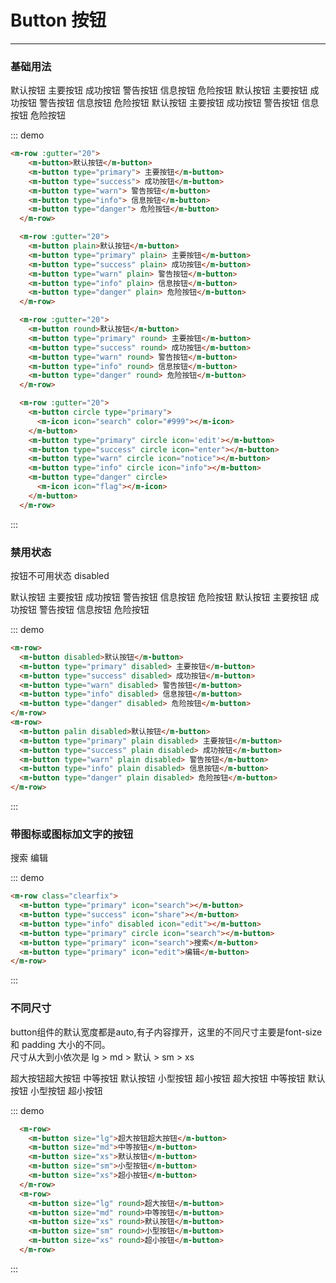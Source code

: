 # Button 按钮
----
### 基础用法
<style>
  .demo-block .m-row {
    margin-bottom:20px;
  }
</style>
 <div class="demo-block">
  <m-row :gutter="20">
    <m-button>默认按钮</m-button>
    <m-button type="primary"> 主要按钮</m-button>
    <m-button type="success"> 成功按钮</m-button>
    <m-button type="warn"> 警告按钮</m-button>
    <m-button type="info"> 信息按钮</m-button>
    <m-button type="danger"> 危险按钮</m-button>
  </m-row>
  <m-row :gutter="20">
    <m-button plain>默认按钮</m-button>
    <m-button type="primary" plain> 主要按钮</m-button>
    <m-button type="success" plain> 成功按钮</m-button>
    <m-button type="warn" plain> 警告按钮</m-button>
    <m-button type="info" plain> 信息按钮</m-button>
    <m-button type="danger" plain> 危险按钮</m-button>
  </m-row>
  <m-row :gutter="20">
    <m-button round>默认按钮</m-button>
    <m-button type="primary" round> 主要按钮</m-button>
    <m-button type="success" round> 成功按钮</m-button>
    <m-button type="warn" round> 警告按钮</m-button>
    <m-button type="info" round> 信息按钮</m-button>
    <m-button type="danger" round> 危险按钮</m-button>
  </m-row>
  <m-row :gutter="20">
    <m-button circle plain primary>
      <m-icon icon="search" color="#999"></m-icon>
    </m-button>
    <m-button type="primary" circle icon='edit'></m-button>
    <m-button type="success" circle icon="enter"></m-button>
    <m-button type="warn" circle icon="notice"></m-button>
    <m-button type="info" circle icon="info"></m-button>
    <m-button type="danger" circle>
      <m-icon icon="flag"></m-icon>
    </m-button>
  </m-row>
</div>

  

::: demo
```html
<m-row :gutter="20">
    <m-button>默认按钮</m-button>
    <m-button type="primary"> 主要按钮</m-button>
    <m-button type="success"> 成功按钮</m-button>
    <m-button type="warn"> 警告按钮</m-button>
    <m-button type="info"> 信息按钮</m-button>
    <m-button type="danger"> 危险按钮</m-button>
  </m-row>

  <m-row :gutter="20">
    <m-button plain>默认按钮</m-button>
    <m-button type="primary" plain> 主要按钮</m-button>
    <m-button type="success" plain> 成功按钮</m-button>
    <m-button type="warn" plain> 警告按钮</m-button>
    <m-button type="info" plain> 信息按钮</m-button>
    <m-button type="danger" plain> 危险按钮</m-button>
  </m-row>

  <m-row :gutter="20">
    <m-button round>默认按钮</m-button>
    <m-button type="primary" round> 主要按钮</m-button>
    <m-button type="success" round> 成功按钮</m-button>
    <m-button type="warn" round> 警告按钮</m-button>
    <m-button type="info" round> 信息按钮</m-button>
    <m-button type="danger" round> 危险按钮</m-button>
  </m-row>

  <m-row :gutter="20">
    <m-button circle type="primary">
      <m-icon icon="search" color="#999"></m-icon>
    </m-button>
    <m-button type="primary" circle icon='edit'></m-button>
    <m-button type="success" circle icon="enter"></m-button>
    <m-button type="warn" circle icon="notice"></m-button>
    <m-button type="info" circle icon="info"></m-button>
    <m-button type="danger" circle>
      <m-icon icon="flag"></m-icon>
    </m-button>
  </m-row>
```
:::

### 禁用状态
按钮不可用状态 disabled

<div class="demo-block">
<m-row>
  <m-button disabled>默认按钮</m-button>
  <m-button type="primary" disabled> 主要按钮</m-button>
  <m-button type="success" disabled> 成功按钮</m-button>
  <m-button type="warn" disabled> 警告按钮</m-button>
  <m-button type="info" disabled> 信息按钮</m-button>
  <m-button type="danger" disabled> 危险按钮</m-button>
</m-row>
<m-row>
  <m-button palin disabled>默认按钮</m-button>
  <m-button type="primary" plain disabled> 主要按钮</m-button>
  <m-button type="success" plain disabled> 成功按钮</m-button>
  <m-button type="warn" plain disabled> 警告按钮</m-button>
  <m-button type="info" plain disabled> 信息按钮</m-button>
  <m-button type="danger" plain disabled> 危险按钮</m-button>
</m-row>
</div>

::: demo
``` html
<m-row>
  <m-button disabled>默认按钮</m-button>
  <m-button type="primary" disabled> 主要按钮</m-button>
  <m-button type="success" disabled> 成功按钮</m-button>
  <m-button type="warn" disabled> 警告按钮</m-button>
  <m-button type="info" disabled> 信息按钮</m-button>
  <m-button type="danger" disabled> 危险按钮</m-button>
</m-row>
<m-row>
  <m-button palin disabled>默认按钮</m-button>
  <m-button type="primary" plain disabled> 主要按钮</m-button>
  <m-button type="success" plain disabled> 成功按钮</m-button>
  <m-button type="warn" plain disabled> 警告按钮</m-button>
  <m-button type="info" plain disabled> 信息按钮</m-button>
  <m-button type="danger" plain disabled> 危险按钮</m-button>
</m-row>
```
:::

### 带图标或图标加文字的按钮

<div class="demo-block">
  <m-row class="clearfix">
    <m-button type="primary" icon="search"></m-button>
    <m-button type="success" icon="share"></m-button>
    <m-button type="info" disabled icon="edit"></m-button>
    <m-button type="primary" circle icon="search"></m-button>
    <m-button type="primary" icon="search">搜索</m-button>
    <m-button type="primary" icon="edit">编辑</m-button>
  </m-row>
</div>

::: demo
``` html
<m-row class="clearfix">
  <m-button type="primary" icon="search"></m-button>
  <m-button type="success" icon="share"></m-button>
  <m-button type="info" disabled icon="edit"></m-button>
  <m-button type="primary" circle icon="search"></m-button>
  <m-button type="primary" icon="search">搜索</m-button>
  <m-button type="primary" icon="edit">编辑</m-button>
</m-row>
```
:::

### 不同尺寸

button组件的默认宽度都是auto,有子内容撑开，这里的不同尺寸主要是font-size 和 padding 大小的不同。</br>
尺寸从大到小依次是 lg > md > 默认 > sm > xs

<div class="demo-block">
  
  <m-row>
    <m-button size="lg">超大按钮超大按钮</m-button>
    <m-button size="md">中等按钮</m-button>
    <m-button>默认按钮</m-button>
    <m-button size="sm">小型按钮</m-button>
    <m-button size="xs">超小按钮</m-button>
  </m-row>
  <m-row>
    <m-button size="lg" round>超大按钮</m-button>
    <m-button size="md" round>中等按钮</m-button>
    <m-button round>默认按钮</m-button>
    <m-button size="sm" round>小型按钮</m-button>
    <m-button size="xs" round>超小按钮</m-button>
  </m-row>
</div>

::: demo
``` html
  <m-row>
    <m-button size="lg">超大按钮超大按钮</m-button>
    <m-button size="md">中等按钮</m-button>
    <m-button size="xs">默认按钮</m-button>
    <m-button size="sm">小型按钮</m-button>
    <m-button size="xs">超小按钮</m-button>
  </m-row>
  <m-row>
    <m-button size="lg" round>超大按钮</m-button>
    <m-button size="md" round>中等按钮</m-button>
    <m-button size="xs" round>默认按钮</m-button>
    <m-button size="sm" round>小型按钮</m-button>
    <m-button size="xs" round>超小按钮</m-button>
  </m-row>
```
:::